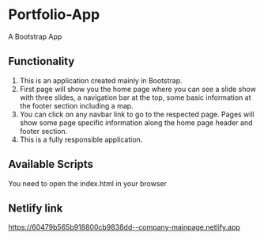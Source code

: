 # Portfolio-App

A Bootstrap App

## Functionality

1. This is an application created mainly in Bootstrap.
2. First page will show you the home page where you can see a slide show with three slides, a navigation bar at the top, some basic information at the footer section including a map.
3. You can click on any navbar link to go to the respected page. Pages will show some page specific information along the home page header and footer section. 
4. This is a fully responsible application.

## Available Scripts
You need to open the index.html in your browser

## Netlify link
https://60479b565b918800cb9838dd--company-mainpage.netlify.app

